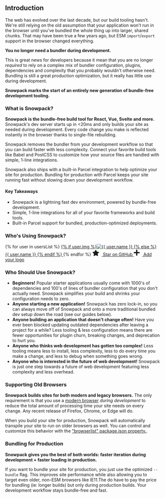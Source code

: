 ## Introduction


The web has evolved over the last decade, but our build tooling hasn't. We're still relying on the old assumption that your application won't run in the browser until you've bundled the whole thing up into larger, shared chunks. That may have been true a few years ago, but ESM `import`/`export` support in the browser changed everything. 

**You no longer need a bundler during development.**

This is great news for developers because it mean that you are no longer *required* to rely on a complex mix of bundler configuration, plugins, dependencies and complexity that you probably wouldn't otherwise need. Bundling is still a great production optimization, but it really has little use during development.   

**Snowpack marks the start of an entirely new generation of bundle-free development tooling.**

### What is Snowpack?

<div class="notification is-link">
  <strong>Snowpack is the bundle-free build tool for React, Vue, Svelte and more.</strong> Snowpack's dev server starts up in &lt;20ms and only builds your site as needed during development. Every code change you make is reflected instantly in the browser thanks to single-file rebuilding.
</div>

Snowpack removes the bundler from your development workflow so that you can build faster with less complexity. Connect your favorite build tools like Babel and PostCSS to customize how your source files are handled with simple, 1-line integrations.

Snowpack also ships with a built-in Parcel integration to help optimize your site for production. Bundling for production with Parcel keeps your site running fast without slowing down your development workflow.

#### Key Takeaways

- Snowpack is a lightning fast dev environment, powered by bundle-free development.
- Simple, 1-line integrations for all of your favorite frameworks and build tools.
- Built-in Parcel support for bundled, production-optimized deployments.


### Who's Using Snowpack?

<div class="company-logos">
{% for user in usersList %}
  <a href="{{ user.url }}" target="_blank">
    {% if user.img %}<img class="company-logo" src="{{ user.img }}" alt="{{ user.name }}" />
    {% else %}<span>{{ user.name }}</span>
    {% endif %}
  </a>
{% endfor %}
<a href="https://github.com/pikapkg/snowpack" target="_blank" title="Star on GitHub!" class="add-star-button" >
  <svg style="height: 20px; margin-right: 8px;" aria-hidden="true" focusable="false" data-prefix="fas" data-icon="star" class="svg-inline--fa fa-star fa-w-18" role="img" xmlns="http://www.w3.org/2000/svg" viewBox="0 0 576 512"><path fill="currentColor" d="M259.3 17.8L194 150.2 47.9 171.5c-26.2 3.8-36.7 36.1-17.7 54.6l105.7 103-25 145.5c-4.5 26.3 23.2 46 46.4 33.7L288 439.6l130.7 68.7c23.2 12.2 50.9-7.4 46.4-33.7l-25-145.5 105.7-103c19-18.5 8.5-50.8-17.7-54.6L382 150.2 316.7 17.8c-11.7-23.6-45.6-23.9-57.4 0z"></path></svg>
  Star on GitHub
</a>
<a href="https://github.com/pikapkg/snowpack/edit/master/docs/00.md" target="_blank" title="Add Your Project/Company!" class="add-company-button" >
  <svg style="height: 22px; margin-right: 8px;" aria-hidden="true" focusable="false" data-prefix="fas" data-icon="plus" class="company-logo" role="img" xmlns="http://www.w3.org/2000/svg" viewBox="0 0 448 512"><path fill="currentColor" d="M416 208H272V64c0-17.67-14.33-32-32-32h-32c-17.67 0-32 14.33-32 32v144H32c-17.67 0-32 14.33-32 32v32c0 17.67 14.33 32 32 32h144v144c0 17.67 14.33 32 32 32h32c17.67 0 32-14.33 32-32V304h144c17.67 0 32-14.33 32-32v-32c0-17.67-14.33-32-32-32z"></path></svg>
  Add your logo
</a>
</div>


### Who Should Use Snowpack?

- **Beginners!** Popular starter applications usually come with 1000's of dependencies and 100's of lines of bundler configuration that you don't actually need. Snowpack simplifies your build and shrinks your configuration needs to zero.
- **Anyone starting a new application!** Snowpack has zero lock-in, so you can always move off of Snowpack and onto a more traditional bundled dev setup down the road (see our guides below). 
- **Anyone building an application that doesn't change often!** Have you ever been blocked updating outdated dependencies after leaving a project for a while? Less tooling & less configuration means there are fewer opportunities for plugin churn, breaking changes, and deprecation to hurt you.
- **Anyone who thinks web development has gotten too complex!** Less tooling means less to install, less complexity, less to do every time you make a change, and less to debug when something goes wrong.
- **Anyone who is interested in the future of web development!** Snowpack is just one step towards a future of web development featuring less complexity and less overhead.


### Supporting Old Browsers

**Snowpack builds sites for both modern and legacy browsers.** The only requirement is that you use a [modern browser](http://caniuse.com/#feat=es6-module) *during development* to reduce the total amount of processing time your site needs on every change. Any recent release of Firefox, Chrome, or Edge will do. 

When you build your site for production, Snowpack will automatically transpile your site to run on older browsers as well. You can control and customize this behavior with the ["browserlist" package.json property.](https://css-tricks.com/browserlist-good-idea/).


### Bundling for Production

**Snowpack gives you the best of both worlds: faster iteration during development + faster loading in production.**

If you want to bundle your site for production, you just use the optimized `--bundle` flag. This improves site performance while also allowing you to target even older, non-ESM browsers like IE11.The do have to pay the price for bundling (ie: longer builds) but only during production builds. Your development workflow stays bundle-free and fast.


